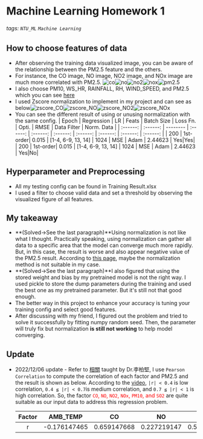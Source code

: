 # Machine Learning Homework 1
###### tags: `NTU_ML` `Machine Learning`

## How to choose features of data
* After observing the training data visualized image, you can be aware of the relationship between the PM2.5 feature and the others.
* For instance, the CO image, NO image, NO2 image, and NOx image are much more correlated with PM2.5.
![co](https://imgur.com/73t0b9Q.png)![no](https://imgur.com/tSGtNe9.png)![no2](https://imgur.com/IobYzpN.png)![nox](https://imgur.com/vyz8COx.png)![pm2.5](https://imgur.com/acbWSvK.png)
* I also choose PM10, WS_HR, RAINFALL, RH,  WIND_SPEED, and PM2.5 which you can see [here](/HW1/Programming/train_data_img/)
* I used Zscore normalization to implement in my project and can see as below![zscore_CO](https://imgur.com/BTmhmRm.png)![zscore_NO](https://imgur.com/7mz2uHW.png)![zscore_NO2](https://imgur.com/NiF1vxl.png)![zscore_NOx](https://imgur.com/gW6xij3.png)
* You can see the different result of using or unusing normalization with the same config.
| Epoch | Regression | LR | Feats | Batch Size | Loss Fn. |  Opti. | RMSE | Data Filter | Norm. Data |
| :------: | :------: | -------- | :------: | :------: | :------: | :------: | :------: | :------:  | :------:  |
| 200  | 1st-order| 0.015  | [1-4, 6-9, 13, 14]     | 1024 |   MSE     | Adam     | 2.44623 | Yes|Yes|
| 200  | 1st-order| 0.015  | [1-4, 6-9, 13, 14]     | 1024 |   MSE     | Adam     | 2.44623 | Yes|No|

## Hyperparameter and Preprocessing
* All my testing config can be found in Training Result.xlsx
* I used a filter to choose valid data and set a threshold by observing the visualized figure of all features.

## My takeaway
* **(Solved->See the last paragraph)**Using normalization is not like what I thought. Practically speaking, using normalization can gather all data to a specific area that the model can converge much more rapidly. But, in this case, the result is worse and also appear negative value of the PM2.5 result. According to [this page](https://blog.csdn.net/u010947534/article/details/86632819?spm=1001.2014.3001.5506), maybe the normalization method is not suitable in my case.
* **(Solved->See the last paragraph)**I also figured that using the stored weight and bias by my pretrained model is not the right way. I used pickle to store the dump parameters during the training and used the best one as my pretrained parameter. But it's still not that good enough.
* The better way in this project to enhance your accuracy is tuning your training config and select  good features.
* After discussing with my friend, I figured out the problem and tried to solve it successfully by fitting numpy random seed. Then, the parameter will truly fix but normalization **is still not working** to help model converging.

## Update

* 2022/12/06 update - Refer to [相關](https://www.youtube.com/watch?v=z-21v0EoFh4&ab_channel=CUSTCourses) taught by Dr.李柏堅, I use `Pearson Correlation` to compute the correlation of each factor and PM2.5 and the result is shown as below. According to the [video](https://www.youtube.com/watch?v=z-21v0EoFh4&ab_channel=CUSTCourses), `|r| < 0.4` is low correlation, `0.4 ≦ |r| < 0.7`is medium correlation, and `0.7 ≦ |r| < 1` is high correlation. So, the factor **<font color=#FF0000>**`CO`, `NO`, `NO2`, `NOx`, `PM10`, and `SO2`**</font>**  are quite suitable as our input data to address this regression problem.

    |Factor|AMB_TEMP|CO|NO|NO2| NOx|O3| PM10| WS_HR| RAINFALL| RH| SO2| WD_HR| WIND_DIREC|WIND_SPEED|
    | :----: | :------------: | :-----------: | :-----------: | :-----------: | :----------: | :----------- | :----------- | :------------: | :------------: | :------------: | :-----------: | :-----------: | :-----------: | :-----------: |
    | r      | -0.176147465   | 0.659147668   | 0.227219147   | 0.554273687   | 0.51365014   | 0.233923944  | 0.818868214  | -0.102047405   | -0.060801221   | -0.081576429   | 0.361333416   | 0.171932397   | 0.137658351   | -0.10119696   |
